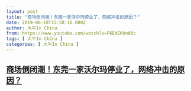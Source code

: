 ```yaml
---
layout: post
title: "商场倒闭潮！东莞一家沃尔玛停业了，网络冲击的原因？"
date: 2019-06-18T15:50:16.000Z
author: 大牛In China
from: https://www.youtube.com/watch?v=F6EdEKbn0Oc
tags: [ 大牛In China ]
categories: [ 大牛In China ]
---
```

<!--1560873016000-->
[商场倒闭潮！东莞一家沃尔玛停业了，网络冲击的原因？](https://www.youtube.com/watch?v=F6EdEKbn0Oc)
------

<div>

</div>
